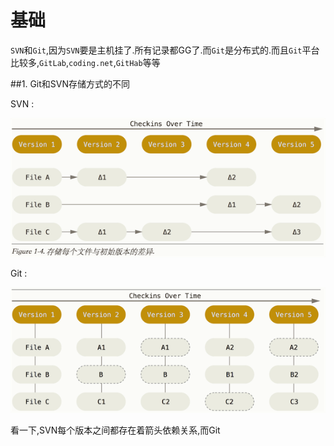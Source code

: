 # 基础

`SVN`和`Git`,因为`SVN`要是主机挂了.所有记录都GG了.而`Git`是分布式的.而且`Git`平台比较多,`GitLab`,`coding.net`,`GitHab`等等

##1. Git和SVN存储方式的不同

SVN :

![SVN存储方式](QQ20160103-0.png)

Git :

![SVN存储方式](QQ20160103-1.png)

看一下,SVN每个版本之间都存在着箭头依赖关系,而Git